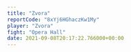 ```yaml
---
title: "Zvora"
reportCode: "8xYj6HGhaczKw1My"
player: "Zvora"
fight: "Opera Hall"
date: 2021-09-08T20:17:22.766000+00:00
---
```

